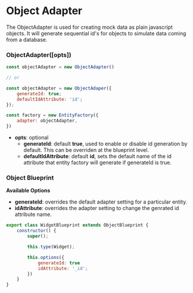 # Object Adapter

The ObjectAdapter is used for creating mock data as plain javascript objects.
It will generate sequential id's for objects to simulate data coming from a
database.

### ObjectAdapter([opts])

```javascript
const objectAdapter = new ObjectAdapter()

// or

const objectAdapter = new ObjectAdaper({
    generateId: true;
    defaultIdAttribute: 'id';
});

const factory = new EntityFactory({
    adapter: objectAdapter,
})
```

-   **opts**: optional
    -   **generateId**: default **true**, used to enable or disable id generation
        by default. This can be overriden at the blueprint level.
    -   **defaultIdAttribute**: default **id**, sets the default name of the id
        attribute that entity factory will generate if generateId is true.

### Object Blueprint

**Available Options**

-   **generateId**: overrides the default adapter setting for a particular entity.
-   **idAttribute**: overrides the adapter setting to change the genrated id
    attribute name.

```javascript
export class WidgetBlueprint extends ObjectBlueprint {
    constructor() {
        super();

        this.type(Widget);

        this.options({
            generateId: true
            idAttribute: '_id';
        })
    }
}
```
